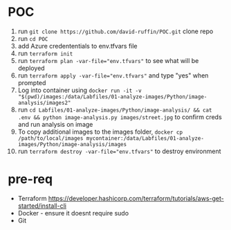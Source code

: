 # POC

1. run `git clone https://github.com/david-ruffin/POC.git` clone repo
4. run `cd POC`
5. add Azure credententials to env.tfvars file
6. run `terraform init`
7. run `terraform plan -var-file="env.tfvars"` to see what will be deployed
8. run `terraform apply -var-file="env.tfvars"` and type "yes" when prompted
9. Log into container using `docker run -it -v "$(pwd)/images:/data/Labfiles/01-analyze-images/Python/image-analysis/images2"`
10. run `cd Labfiles/01-analyze-images/Python/image-analysis/ && cat .env && python image-analysis.py images/street.jpg` to confirm creds and run analysis on image
11. To copy additional images to the images folder, `docker cp /path/to/local/images mycontainer:/data/Labfiles/01-analyze-images/Python/image-analysis/images`
12. run `terraform destroy -var-file="env.tfvars"` to destroy environment

# pre-req
- Terraform https://developer.hashicorp.com/terraform/tutorials/aws-get-started/install-cli
- Docker - ensure it doesnt require sudo
- Git
